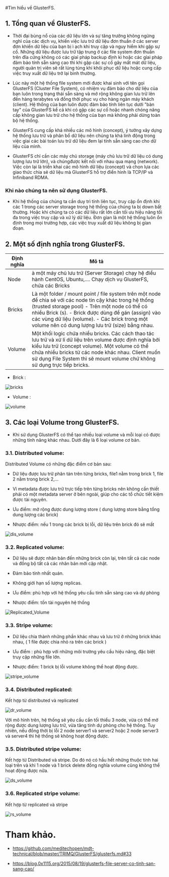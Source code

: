 #Tìm hiểu về GlusterFS.

## 1. Tổng quan về GlusterFS.

- Thời đại bùng nổ của các dữ liệu lớn và sự tăng trưởng không ngừng nghỉ của các dịch vụ, khiến việc lưu trữ dữ liệu đơn 
thuần ở các server đơn khiến dữ liệu của bạn bị ì ạch khi truy cập và nguy hiểm khi gặp sự cố. Những dữ liệu được lưu trữ 
tập trung ở các file system đơn thuần trên đĩa cứng không có các giaỉ pháp backup định kì hoặc các gỉai pháp đảm bảo tính 
sẵn sàng cao thì khi gặp các sự cố gây mất mát dữ liệu, người quản trị viên sẽ rất lúng túng khi khôi phục dữ liệu hoặc cung 
cấp việc truy xuất dữ liệu trở lại bình thường.

- Lúc này một hệ thống file system mới được khai sinh với tên gọi GlusterFS (Cluster File System), có nhiệm vụ đảm bảo cho 
dữ liệu của bạn luôn trong trạng thái sẵn sàng và mở rộng không gian lưu trữ lên đến hàng terabytes và đồng thời phục vụ 
cho hàng ngàn máy khách (client). Hệ thống của bạn luôn được đảm bảo tính liên tục dưới "bàn tay" của GlusterFS kể cả khi 
có gặp các sự cố hoặc nhanh chóng nâng cấp không gian lưu trữ cho hệ thống của bạn mà không phải dừng toàn bộ hệ thống.

- GlusterFS cung cấp khá nhiều các mô hình (concept), ý tưởng xây dựng hệ thống lưu trữ và phân bổ dữ liệu nên chúng ta khá linh 
động trong việc gỉai các bài toán lưu trữ dữ liệu đem lại tính sẵn sàng cao cho dữ liệu của mình.

- GlusterFS chỉ cần các máy chủ storage (máy chủ lưu trữ dữ liệu có dung lượng lưu trữ lớn), và chúngđược kết nối với nhau qua mạng (network). 
Việc còn lại là triển khai các mô hình dữ liệu (concept) và chọn lựa các giao thức chia sẻ dữ liệu mà GlusterFS hỗ trợ điển hình là TCP/IP và Infiniband RDMA.

### Khi nào chúng ta nên sử dụng GlusterFS.

- Khi hệ thống của chúng ta cần duy trì tính liên tục, truy cập ổn định khi các 1 trong các server storage trong hệ thống của chúng ta 
bị down bất thường. Hoặc khi chúng ta có các dữ liệu rất lớn cần tối ưu hiệu năng tối đa trong việc truy cập và xử lý dữ liệu. Đơn gỉan là một hệ thống luôn ổn 
định trong mọi trường hợp, các việc truy xuất dữ liệu không bị gían đoạn. 

## 2. Một số định nghĩa trong GlusterFS.

|Định nghĩa|Mô tả|
|---------|------|
|Node|à một máy chủ lưu trữ (Server Storage) chạy hệ điều hành CentOS, Ubuntu,.... Chạy dịch vụ GlusterFS, chứa các Bricks|
|Bricks|Là một folder / mount point / file system trên một node để chia sẻ với các node tin cậy khác trong hệ thống (trusted storage pool) - Trên một node có thể có nhiều Brick (s). - Brick được dùng để gán (assign) vào các vùng dữ liệu (volume). - Các brick trong một volume nên có dung lượng lưu trữ (size) bằng nhau.|
|Volume|Một khối logic chứa nhiều bricks. Các cách thao tác lưu trữ và xử lí dữ liệu trên volume được định nghĩa bởi kiểu lưu trữ (concept volume). Một volume có thể chứa nhiều bricks từ các node khác nhau. Client muốn sử dụng File System thì sẽ mount volume chứ không sử dụng trực tiếp bricks.|


- Brick :

![bricks](/images/cinder/storage/bricks.png)

- Volume :

![volume](/images/cinder/storage/volume.png)

## 3. Các loại Volume trong GlusterFS.

- Khi sử dụng GlusterFS có thể tạo nhiều loại volume và mỗi loại có được những tính năng khác nhau. Dưới đây là 6 loại volume cơ bản.

### 3.1. Distributed volume:

Distributed Volume có những đặc điểm cơ bản sau:

- Dữ liệu được lưu trữ phân tán trên từng bricks, file1 nằm trong brick 1, file 2 nằm trong brick 2,...

- Vì metadata được lưu trữ trực tiếp trên từng bricks nên không cần thiết phải có một metadata server ở bên ngoài, giúp cho các tổ chức tiết kiệm được tài nguyên.

- Ưu điểm: mở rộng được dung lượng store ( dung lượng store bằng tổng dung lượng các brick)

- Nhược điểm: nếu 1 trong các brick bị lỗi, dữ liệu trên brick đó sẽ mất

![dis_volume](/images/cinder/storage/dis_volume.png)

### 3.2. Replicated volume:

- Dữ liệu sẽ được nhân bản đến những brick còn lại, trên tất cả các node và đồng bộ tất cả các nhân bản mới cập nhật.

- Đảm bảo tính nhất quán.

- Không giới hạn số lượng replicas.

- Ưu điểm: phù hợp với hệ thống yêu cầu tính sẵn sàng cao và dự phòng

- Nhược điểm: tốn tài nguyên hệ thống

![Replicated_Volume](/images/cinder/storage/Replicated_Volume.png)

### 3.3. Stripe volume:

- Dữ liệu chia thành những phần khác nhau và lưu trữ ở những brick khác nhau, ( 1 file được chia nhỏ ra trên các brick )

- Ưu điểm : phù hợp với những môi trường yêu cầu hiệu năng, đặc biệt truy cập những file lớn.

- Nhược điểm: 1 brick bị lỗi volume không thể hoạt động được.

![stripe_volume](/images/cinder/storage/stripe_volume.png)

### 3.4. Distributed replicated:

Kết hợp từ distributed và replicated

![dr_volume](/images/cinder/storage/dr_volume.png)

Với mô hình trên, hệ thống sẽ yêu cầu cần tối thiểu 3 node, vừa có thể mở rộng được dung lượng lưu trữ, vừa tăng tính dự phòng cho hệ thống. 
Tuy nhiên, nếu đồng thời bị lỗi 2 node server1 và server2 hoặc 2 node server3 và server4 thì hệ thống sẽ không hoạt động được.

### 3.5. Distributed stripe volume:

Kết hợp từ Distributed và stripe. Do đó nó có hầu hết những thuộc tính hai loại trên và khi 1 node và 1 brick delete đồng nghĩa volume cũng không thể hoạt động được nữa.

![ds_volume](/images/cinder/storage/ds_volume.png)

### 3.6. Replicated stripe volume:

Kết hợp từ replicated và stripe

![rs_volume](/images/cinder/storage/rs_volume.png)



# Tham khảo.

- https://github.com/meditechopen/mdt-technical/blob/master/TRIMQ/GlusterFS/glusterfs.md#33

- https://blog.0x1115.org/2015/08/19/glusterfs-file-server-co-tinh-san-sang-cao/